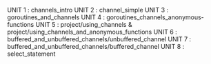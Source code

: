UNIT 1 : channels_intro
UNIT 2 : channel_simple
UNIT 3 : goroutines_and_channels
UNIT 4 : goroutines_channels_anonymous-functions
UNIT 5 : project/using_channels & project/using_channels_and_anonymous_functions
UNIT 6 : buffered_and_unbuffered_channels/unbuffered_channel
UNIT 7 : buffered_and_unbuffered_channels/buffered_channel
UNIT 8 : select_statement